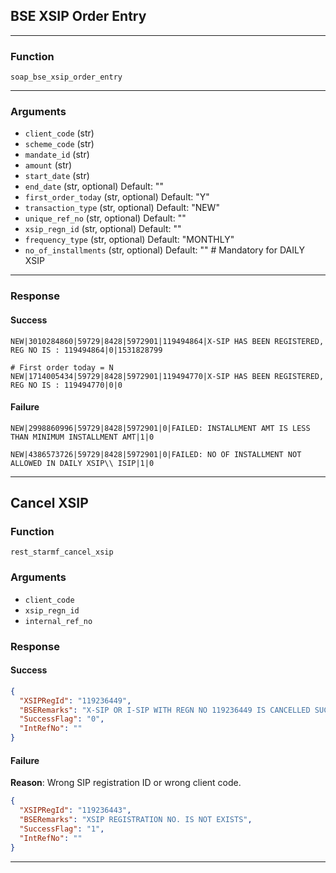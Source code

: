 ## BSE XSIP Order Entry

---

### Function
`soap_bse_xsip_order_entry`

---

### Arguments
- `client_code` (str)
- `scheme_code` (str)
- `mandate_id` (str)
- `amount` (str)
- `start_date` (str)
- `end_date` (str, optional) Default: ""
- `first_order_today` (str, optional) Default: "Y"
- `transaction_type` (str, optional) Default: "NEW"
- `unique_ref_no` (str, optional) Default: ""
- `xsip_regn_id` (str, optional) Default: ""
- `frequency_type` (str, optional) Default: "MONTHLY"
- `no_of_installments` (str, optional) Default: "" # Mandatory for DAILY XSIP
---

### Response

#### Success
```
NEW|3010284860|59729|8428|5972901|119494864|X-SIP HAS BEEN REGISTERED, REG NO IS : 119494864|0|1531828799

# First order today = N
NEW|1714005434|59729|8428|5972901|119494770|X-SIP HAS BEEN REGISTERED, REG NO IS : 119494770|0|0
```

#### Failure
```
NEW|2998860996|59729|8428|5972901|0|FAILED: INSTALLMENT AMT IS LESS THAN MINIMUM INSTALLMENT AMT|1|0

NEW|4386573726|59729|8428|5972901|0|FAILED: NO OF INSTALLMENT NOT ALLOWED IN DAILY XSIP\\ ISIP|1|0
```

---

## Cancel XSIP

### Function
`rest_starmf_cancel_xsip`

### Arguments
- `client_code`
- `xsip_regn_id`
- `internal_ref_no`

### Response

#### Success
```json
{
  "XSIPRegId": "119236449",
  "BSERemarks": "X-SIP OR I-SIP WITH REGN NO 119236449 IS CANCELLED SUCCESSFULLY",
  "SuccessFlag": "0",
  "IntRefNo": ""
}
```

#### Failure
**Reason**: Wrong SIP registration ID or wrong client code.
```json
{
  "XSIPRegId": "119236443",
  "BSERemarks": "XSIP REGISTRATION NO. IS NOT EXISTS",
  "SuccessFlag": "1",
  "IntRefNo": ""
}
```

---